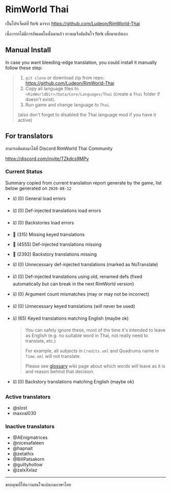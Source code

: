 # RimWorld Thai

เป็นโปรเจ็คต์ที่ fork มาจาก https://github.com/Ludeon/RimWorld-Thai

เนื่องจากไม่มีการอัพเดตในนั้นมาแล้ว ทางผมจึงตัดสินใจ fork เพื่อมาแปลเอง

## Manual Install

In case you want bleeding-edge translation, you could install it manually follow these step:

> 1. `git clone` or download zip from repo: https://github.com/Ludeon/RimWorld-Thai
> 2. Copy all language files to `<RimWorldDir>/Data/Core/Languages/Thai` (create a `Thai` folder if doesn't exist).
> 3. Run game and change language to `Thai`.
> 
> (also don't forget to disabled the Thai language mod if you have it active)

## For translators

สามารถติดต่อมาได้ที่ Discord RimWorld Thai Community

https://discord.com/invite/TZkdcs9MPy

### Current Status

Summary copied from current translation report generate by the game, list below generated on `2020-08-12`

* ☑️ (0) General load errors
* ️️☑️ (0) Def-injected translations load errors
* ☑️ (0) Backstories load errors
* 🔲 (315) Missing keyed translations
* 🔲 (4555) Def-injected translations missing
* 🔲 (2392) Backstory translations missing
* ☑️ (0) Unnecessary def-injected translations (marked as NoTranslate)
* ☑️ (0) Def-injected translations using old, renamed defs (fixed automatically but can break in the next RimWorld version)
* ☑️ (0) Argument count mismatches (may or may not be incorrect)
* ☑️ (0) Unnecessary keyed translations (will never be used)
* ☑️ (65) Keyed translations matching English (maybe ok)
    > You can safely ignore these, most of the time it's intended to leave as English (e.g. no suitable word in Thai, not really need to translate, etc.)
    >
    > For example, all subjects in `Credits.xml` and Quadrums name in `Time.xml` will not translate.
    >
    > Please see [glossary](https://github.com/Ludeon/RimWorld-Thai/wiki/Glossary) wiki page about which words will leave as it is and reason behind that decision.

* ☑️ (0) Backstory translations matching English (maybe ok)

### Active translators
- @slost
- maxval030

### Inactive translators
- @AEnigmatrices
- @nicesafaleen
- @hapnait
- @zetathix
- @BillPatsakorn
- @guiltyhollow
- @zalxXxlaz

------------------------------------

ขอบคุณที่ให้ความสนใจแปลเกมภาษาไทย
